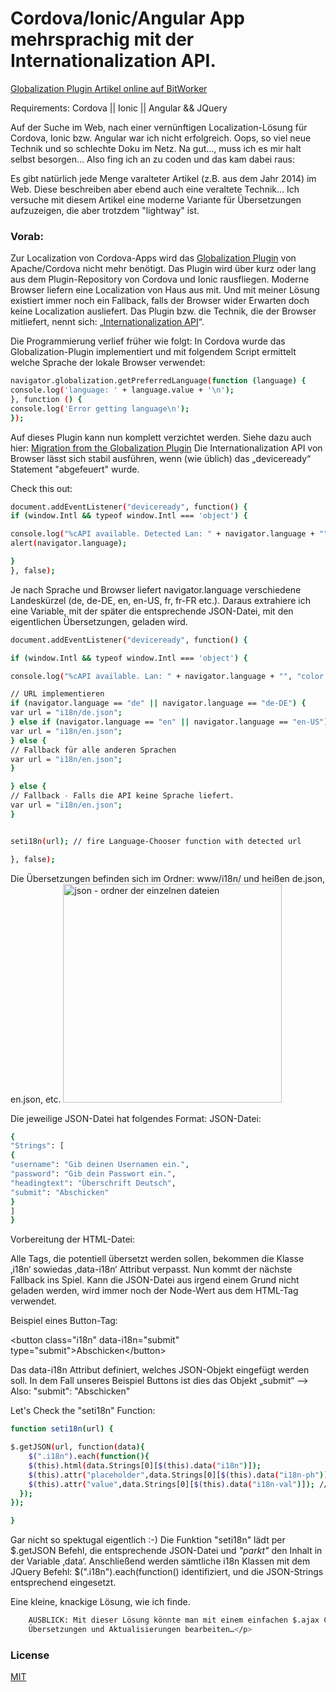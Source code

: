 # Cordova/Ionic/Angular App mehrsprachig mit der Internationalization API.

<a href="https://www.bit-worker.com/web/blog-cordova-ionic-angular-internationalization-api.html" target="_blank">Globalization Plugin Artikel online auf BitWorker</a>


Requirements:
Cordova || Ionic || Angular && JQuery
             
Auf der Suche im Web, nach einer vernünftigen Localization-Lösung für Cordova, Ionic bzw. Angular war ich nicht erfolgreich.
Oops, so viel neue Technik und so schlechte Doku im Netz. Na gut..., muss ich es mir halt selbst besorgen...
Also fing ich an zu coden und das kam dabei raus:

Es gibt natürlich jede Menge varalteter Artikel (z.B. aus dem Jahr 2014) im Web. Diese beschreiben aber ebend auch eine veraltete Technik...
Ich versuche mit diesem Artikel eine moderne Variante für Übersetzungen aufzuzeigen, die aber trotzdem "lightway" ist.

### Vorab:
Zur Localization von Cordova-Apps wird das <a href="https://github.com/apache/cordova-plugin-globalization" target="_blank">Globalization Plugin</a> von Apache/Cordova nicht mehr benötigt.
Das Plugin wird über kurz oder lang aus dem Plugin-Repository von Cordova und Ionic rausfliegen.
Moderne Browser liefern eine Localization von Haus aus mit. Und mit meiner Lösung existiert immer noch ein Fallback,
falls der Browser wider Erwarten doch keine Localization ausliefert.
Das Plugin bzw. die Technik, die der Browser mitliefert, nennt sich: „<a href="https://developer.mozilla.org/de/docs/Web/JavaScript/Reference/Global_Objects/Intl" target="_blank">Internationalization API</a>“.

Die Programmierung verlief früher wie folgt: In Cordova wurde das Globalization-Plugin implementiert und mit folgendem Script ermittelt welche
Sprache der lokale Browser verwendet:

```bash
navigator.globalization.getPreferredLanguage(function (language) {
console.log('language: ' + language.value + '\n');
}, function () {
console.log('Error getting language\n');
});
```

        
 Auf dieses Plugin kann nun komplett verzichtet werden.
 Siehe dazu auch hier: <a href="https://cordova.apache.org/news/2017/11/20/migrate-from-cordova-globalization-plugin.html" target="_blank">Migration from the Globalization Plugin</a>
 Die Internationalization API von Browser lässt sich stabil ausführen, wenn (wie üblich) das „deviceready“ Statement "abgefeuert" wurde.
  
 Check this out:

```bash
document.addEventListener("deviceready", function() {
if (window.Intl && typeof window.Intl === 'object') {

console.log("%cAPI available. Detected Lan: " + navigator.language + "", "color: green");
alert(navigator.language);

}
}, false);
```
       

Je nach Sprache und Browser liefert navigator.language verschiedene Landeskürzel (de, de-DE, en, en-US, fr, fr-FR etc.).
Daraus extrahiere ich eine Variable, mit der später die entsprechende JSON-Datei, mit den eigentlichen Übersetzungen, geladen wird.


```bash
document.addEventListener("deviceready", function() {

if (window.Intl && typeof window.Intl === 'object') {

console.log("%cAPI available. Lan: " + navigator.language + "", "color: green");

// URL implementieren
if (navigator.language == "de" || navigator.language == "de-DE") {
var url = "i18n/de.json";
} else if (navigator.language == "en" || navigator.language == "en-US") {
var url = "i18n/en.json";
} else {
// Fallback für alle anderen Sprachen
var url = "i18n/en.json";
}

} else {
// Fallback - Falls die API keine Sprache liefert.
var url = "i18n/en.json";
}


seti18n(url); // fire Language-Chooser function with detected url

}, false);

```

     

Die Übersetzungen befinden sich im Ordner: www/i18n/ und heißen de.json, en.json, etc.
<img src="assets/img/blog/i18n.jpg" style="width: 350px;" alt="json - ordner der einzelnen dateien">

Die jeweilige JSON-Datei hat folgendes Format:
JSON-Datei:

```bash
{
"Strings": [
{
"username": "Gib deinen Usernamen ein.",
"password": "Gib dein Passwort ein.",
"headingtext": "Überschrift Deutsch",
"submit": "Abschicken"
}
]
}
```

         

          
Vorbereitung der HTML-Datei:

Alle Tags, die potentiell übersetzt werden sollen, bekommen die Klasse ‚i18n‘ sowiedas ‚data-i18n‘ Attribut verpasst.
Nun kommt der nächste Fallback ins Spiel. Kann die JSON-Datei aus irgend einem Grund nicht geladen werden, wird immer noch der Node-Wert aus dem HTML-Tag verwendet.

Beispiel eines Button-Tag:

&lt;button class=&quot;i18n&quot; data-i18n=&quot;submit&quot; type=&quot;submit&quot;&gt;Abschicken&lt;/button&gt;


Das data-i18n Attribut definiert, welches JSON-Objekt eingefügt werden soll. In dem Fall unseres Beispiel Buttons ist dies das Objekt „submit“ --> Also: "submit": "Abschicken"

Let's Check the "seti18n" Function:

```bash
function seti18n(url) {

$.getJSON(url, function(data){
    $(".i18n").each(function(){
    $(this).html(data.Strings[0][$(this).data("i18n")]);
    $(this).attr("placeholder",data.Strings[0][$(this).data("i18n-ph")]); // i18n-ph für placeholder Übersetzungen only
    $(this).attr("value",data.Strings[0][$(this).data("i18n-val")]); // i18n-val für input value Übersetzungen only
  });
});

}

```

          

Gar nicht so spektugal eigentlich :-)
Die Funktion "seti18n" lädt per $.getJSON Befehl, die entsprechende JSON-Datei und <i>"parkt"</i> den Inhalt in der Variable ‚data‘.
Anschließend werden sämtliche i18n Klassen mit dem JQuery Befehl: $(".i18n").each(function() identifiziert, und die JSON-Strings entsprechend eingesetzt.
 
 
Eine kleine, knackige Lösung, wie ich finde.
 
 
```bash
    AUSBLICK: Mit dieser Lösung könnte man mit einem einfachen $.ajax Call selbstverständlich die JSON-Datei auch auf einem externen Server auslagern und somit (völlig unabhängig von der App)
    Übersetzungen und Aktualisierungen bearbeiten…</p>
```

### License
[MIT](https://choosealicense.com/licenses/mit/)
